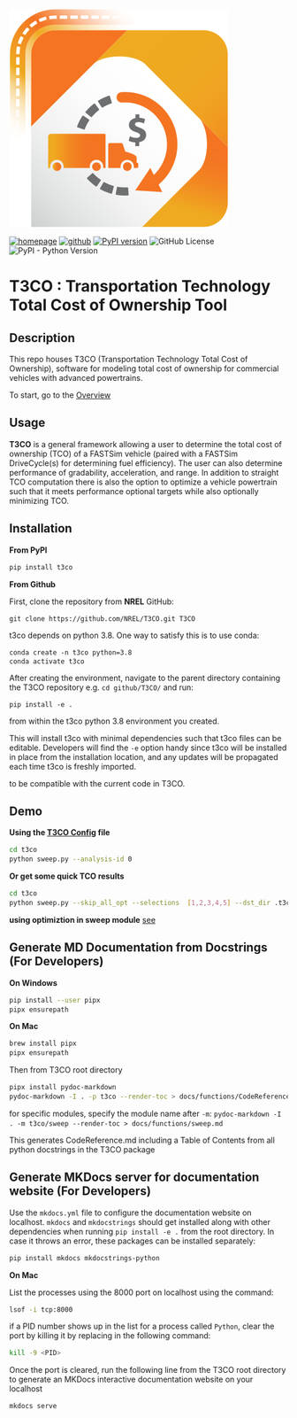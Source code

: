 ![T3CO Logo](docs/t3co_logo.svg)

[![homepage](https://img.shields.io/badge/homepage-t3co-blue)](https://www.nrel.gov/transportation/t3co.html) [![github](https://img.shields.io/badge/github-t3co-blue.svg)](https://github.com/NREL/T3CO) [![PyPI version](https://badge.fury.io/py/t3co.svg)](https://badge.fury.io/py/t3co) ![GitHub License](https://img.shields.io/github/license/NREL/T3CO) ![PyPI - Python Version](https://img.shields.io/pypi/pyversions/t3co) 


# **T3CO** : Transportation Technology Total Cost of Ownership Tool
## Description

This repo houses T3CO (Transportation Technology Total Cost of Ownership), software for modeling total cost of ownership for commercial vehicles with advanced powertrains.

To start, go to the [Overview](https://github.com/NREL/T3CO/blob/264a730de942671eb2345a5afca7e1afd6d67666/docs/T3CO_Overview.md)

## Usage

**T3CO** is a general framework allowing a user to determine the total cost of ownership (TCO) of a FASTSim vehicle (paired with a FASTSim DriveCycle(s) for determining fuel efficiency). The user can also determine performance of gradability, acceleration, and range. In addition to straight TCO computation there is also the option to optimize a vehicle powertrain such that it meets performance optional targets while also optionally minimizing TCO.

## Installation
**From PyPI**
```bash
pip install t3co
```

**From Github**

First, clone the repository from **NREL** GitHub:

    git clone https://github.com/NREL/T3CO.git T3CO

t3co depends on python 3.8. One way to satisfy this is to use conda:

    conda create -n t3co python=3.8
    conda activate t3co

After creating the environment, navigate to the parent directory containing the T3CO repository e.g. `cd github/T3CO/` and run:

    pip install -e .

from within the t3co python 3.8 environment you created.  

This will install t3co with minimal dependencies such that t3co files can be editable. Developers will find the `-e` option handy since t3co will be installed in place from the installation location, and any updates will be propagated each time t3co is freshly imported.  

to be compatible with the current code in T3CO.

## Demo
**Using the [T3CO Config](https://github.com/NREL/T3CO/blob/c3df6421033cef7d35b7d7cd575ab94e85fcd9a9/t3co/resources/T3COConfig.csv) file**

```bash
cd t3co
python sweep.py --analysis-id 0
```

**Or get some quick TCO results**

```bash
cd t3co
python sweep.py --skip_all_opt --selections  [1,2,3,4,5] --dst_dir .t3co_results/demodata
```


**using optimiztion in sweep module** [see](https://github.com/NREL/T3CO/blob/master/docs/optimization.md#optimization-from-sweep-module-)

## Generate MD Documentation from Docstrings (For Developers)
**On Windows**

```bash
pip install --user pipx
pipx ensurepath
```

**On Mac**
```bash
brew install pipx
pipx ensurepath
```

Then from T3CO root directory
```bash
pipx install pydoc-markdown
pydoc-markdown -I . -p t3co --render-toc > docs/functions/CodeReference.md
```
for specific modules, specify the module name after `-m`:
`pydoc-markdown -I . -m t3co/sweep --render-toc > docs/functions/sweep.md`

This generates CodeReference.md including a Table of Contents from all python docstrings in the T3CO package

## Generate MKDocs server for documentation website  (For Developers)
Use the `mkdocs.yml` file to configure the documentation website on localhost. `mkdocs` and `mkdocstrings` should get installed along with other dependencies when running `pip install -e .` from the root directory. In case it throws an error, these packages can be installed separately:
```bash
pip install mkdocs mkdocstrings-python
```
**On Mac**

List the processes using the 8000 port on localhost using the command:
```bash
lsof -i tcp:8000
```
if a PID number shows up in the list for a process called `Python`, clear the port by killing it by replacing <PID> in the following command: 
```bash
kill -9 <PID>
```
Once the port is cleared, run the following line from the T3CO root directory to generate an MKDocs interactive documentation website on your localhost
```bash
mkdocs serve
```

